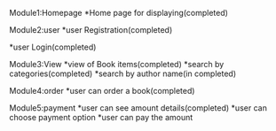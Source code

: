 Module1:Homepage
   *Home page for displaying(completed)

Module2:user
   *user Registration(completed)
   
   *user Login(completed)

Module3:View
   *view of Book items(completed)
   *search by categories(completed)
   *search by author name(in completed)

Module4:order
    *user can order a book(completed)
    
Module5:payment
   *user can see amount details(completed)
   *user can choose payment option
   *user can pay the amount
   

